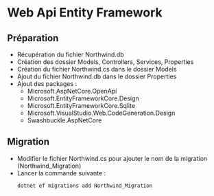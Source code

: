 # Web Api Entity Framework

## Préparation
- Récupération du fichier Northwind.db
- Création des dossier Models, Controllers, Services, Properties
- Création du fichier Northwind.cs dans le dossier Models
- Ajout du fichier Northwind.db dans le dossier Properties
- Ajout des packages :
  - Microsoft.AspNetCore.OpenApi 
  - Microsoft.EntityFrameworkCore.Design
  - Microsoft.EntityFrameworkCore.Sqlite
  - Microsoft.VisualStudio.Web.CodeGeneration.Design 
  - Swashbuckle.AspNetCore

## Migration
- Modifier le fichier Northwind.cs pour ajouter le nom de la migration (Northwind_Migration)
- Lancer la commande suivante :
  ```sh
  dotnet ef migrations add Northwind_Migration
  ```